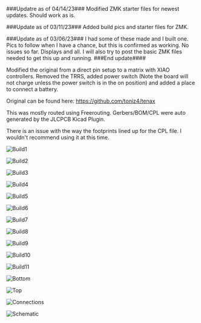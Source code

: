 ###Updatre as of 04/14/23### Modified ZMK starter files for newest updates. Should work as is.

###Update as of 03/11/23### Added build pics and starter files for ZMK.

###Update as of 03/06/23###
I had some of these made and I built one. Pics to follow when I have a chance, but this is confirmed as working. No issues so far. Displays and all. I will also try to post the basic ZMK files needed to get this up and running.
###End update####

Modified the original from a direct pin setup to a matrix with XIAO controllers. Removed the TRRS, added power switch (Note the board will not charge unless the power switch is in the on position) and added a place to connect a battery. 

Original can be found here: https://github.com/toniz4/tenax

This was mostly routed using Freerouting. Gerbers/BOM/CPL were auto generated by the JLCPCB Kicad Plugin.

There is an issue with the way the footprints lined up for the CPL file. I wouldn't recommend using it at this time.

![Build1](https://github.com/JonMuller/gerbers/blob/main/tenax-XIAO/Build%20Pics/IMG_3815.jpg)

![Build2](https://github.com/JonMuller/gerbers/blob/main/tenax-XIAO/Build%20Pics/IMG_3839.jpg)

![Build3](https://github.com/JonMuller/gerbers/blob/main/tenax-XIAO/Build%20Pics/IMG_4033.jpg)

![Build4](https://github.com/JonMuller/gerbers/blob/main/tenax-XIAO/Build%20Pics/IMG_4031.jpg)

![Build5](https://github.com/JonMuller/gerbers/blob/main/tenax-XIAO/Build%20Pics/IMG_4035.jpg)

![Build6](https://github.com/JonMuller/gerbers/blob/main/tenax-XIAO/Build%20Pics/IMG_4036.jpg)

![Build7](https://github.com/JonMuller/gerbers/blob/main/tenax-XIAO/Build%20Pics/IMG_4037.jpg)

![Build8](https://github.com/JonMuller/gerbers/blob/main/tenax-XIAO/Build%20Pics/IMG_4038.jpg)

![Build9](https://github.com/JonMuller/gerbers/blob/main/tenax-XIAO/Build%20Pics/IMG_4040.jpg)

![Build10](https://github.com/JonMuller/gerbers/blob/main/tenax-XIAO/Build%20Pics/IMG_3817.jpg)

![Build11](https://github.com/JonMuller/gerbers/blob/main/tenax-XIAO/Build%20Pics/IMG_3841.jpg)

![Bottom](https://github.com/JonMuller/gerbers/blob/main/tenax-XIAO/tenax-XIAO%20Bottom.jpg)

![Top](https://github.com/JonMuller/gerbers/blob/main/tenax-XIAO/tenax-XIAO%20Top.jpg)

![Connections](https://github.com/JonMuller/gerbers/blob/main/tenax-XIAO/XIAO_Connections.jpg)

![Schematic](https://github.com/JonMuller/gerbers/blob/main/tenax-XIAO/Schematic.jpg)

